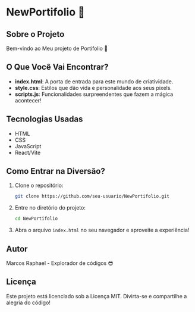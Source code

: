 # NewPortifolio 🎉

## Sobre o Projeto
Bem-vindo ao Meu projeto de Portifolio 🚀

## O Que Você Vai Encontrar?
- **index.html**: A porta de entrada para este mundo de criatividade.
- **style.css**: Estilos que dão vida e personalidade aos seus pixels.
- **scripts.js**: Funcionalidades surpreendentes que fazem a mágica acontecer!

## Tecnologias Usadas
- HTML
- CSS
- JavaScript
- React/Vite

## Como Entrar na Diversão?
1. Clone o repositório:
    ```bash
    git clone https://github.com/seu-usuario/NewPortifolio.git
    ```
2. Entre no diretório do projeto:
    ```bash
    cd NewPortifolio
    ```
3. Abra o arquivo `index.html` no seu navegador e aproveite a experiência!

## Autor
Marcos Raphael - Explorador de códigos 😎

## Licença
Este projeto está licenciado sob a Licença MIT. Divirta-se e compartilhe a alegria do código!
